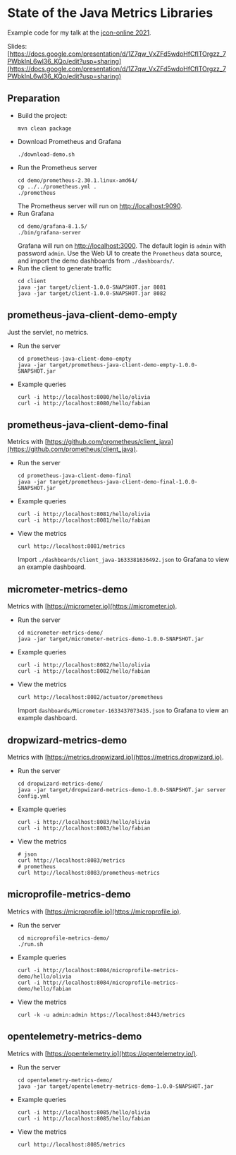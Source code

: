 # State of the Java Metrics Libraries

Example code for my talk at the [jcon-online 2021](https://jcon.one).

Slides: [https://docs.google.com/presentation/d/1Z7qw_VxZFd5wdoHfCflTOrgzz_7PWbklnL6wl36_KQo/edit?usp=sharing](https://docs.google.com/presentation/d/1Z7qw_VxZFd5wdoHfCflTOrgzz_7PWbklnL6wl36_KQo/edit?usp=sharing)

## Preparation

* Build the project:
  ```
  mvn clean package
  ```
* Download Prometheus and Grafana
  ```
  ./download-demo.sh
  ```
* Run the Prometheus server
  ```
  cd demo/prometheus-2.30.1.linux-amd64/
  cp ../../prometheus.yml .
  ./prometheus
  ```
  The Prometheus server will run on [http://localhost:9090](http://localhost:9090).
* Run Grafana
  ```
  cd demo/grafana-8.1.5/
  ./bin/grafana-server
  ```
  Grafana will run on [http://localhost:3000](http://localhost:3000). The default login is `admin` with password `admin`. Use the Web UI to create the `Prometheus` data source, and import the demo dashboards from `./dashboards/`.
* Run the client to generate traffic
  ```
  cd client
  java -jar target/client-1.0.0-SNAPSHOT.jar 8081
  java -jar target/client-1.0.0-SNAPSHOT.jar 8082
  ```

## prometheus-java-client-demo-empty

Just the servlet, no metrics.

* Run the server
  ```
  cd prometheus-java-client-demo-empty
  java -jar target/prometheus-java-client-demo-empty-1.0.0-SNAPSHOT.jar
  ```
* Example queries
  ```
  curl -i http://localhost:8080/hello/olivia
  curl -i http://localhost:8080/hello/fabian
  ```
  
## prometheus-java-client-demo-final

Metrics with [https://github.com/prometheus/client_java](https://github.com/prometheus/client_java).

* Run the server
  ```
  cd prometheus-java-client-demo-final
  java -jar target/prometheus-java-client-demo-final-1.0.0-SNAPSHOT.jar
  ```
* Example queries
  ```
  curl -i http://localhost:8081/hello/olivia
  curl -i http://localhost:8081/hello/fabian
  ```
* View the metrics
  ```
  curl http://localhost:8081/metrics
  ```
  Import `./dashboards/client_java-1633381636492.json` to Grafana to view an example dashboard.
  
## micrometer-metrics-demo

Metrics with [https://micrometer.io](https://micrometer.io).

* Run the server
  ```
  cd micrometer-metrics-demo/
  java -jar target/micrometer-metrics-demo-1.0.0-SNAPSHOT.jar
  ```
* Example queries
  ```
  curl -i http://localhost:8082/hello/olivia
  curl -i http://localhost:8082/hello/fabian
  ```
* View the metrics
  ```
  curl http://localhost:8082/actuator/prometheus
  ```
  Import `dashboards/Micrometer-1633437073435.json` to Grafana to view an example dashboard.

## dropwizard-metrics-demo

Metrics with [https://metrics.dropwizard.io](https://metrics.dropwizard.io).

* Run the server
  ```
  cd dropwizard-metrics-demo/
  java -jar target/dropwizard-metrics-demo-1.0.0-SNAPSHOT.jar server config.yml
  ```
* Example queries
  ```
  curl -i http://localhost:8083/hello/olivia
  curl -i http://localhost:8083/hello/fabian
  ```
* View the metrics
  ```
  # json
  curl http://localhost:8083/metrics
  # prometheus
  curl http://localhost:8083/prometheus-metrics
  ```
  
## microprofile-metrics-demo

Metrics with [https://microprofile.io](https://microprofile.io).

* Run the server
  ```
  cd microprofile-metrics-demo/
  ./run.sh
  ```
* Example queries
  ```
  curl -i http://localhost:8084/microprofile-metrics-demo/hello/olivia
  curl -i http://localhost:8084/microprofile-metrics-demo/hello/fabian
  ```
* View the metrics
  ```
  curl -k -u admin:admin https://localhost:8443/metrics
  ```
  
## opentelemetry-metrics-demo

Metrics with [https://opentelemetry.io](https://opentelemetry.io/).

* Run the server
  ```
  cd opentelemetry-metrics-demo/
  java -jar target/opentelemetry-metrics-demo-1.0.0-SNAPSHOT.jar
  ```
* Example queries
  ```
  curl -i http://localhost:8085/hello/olivia
  curl -i http://localhost:8085/hello/fabian
  ```
* View the metrics
  ```
  curl http://localhost:8085/metrics
  ```
